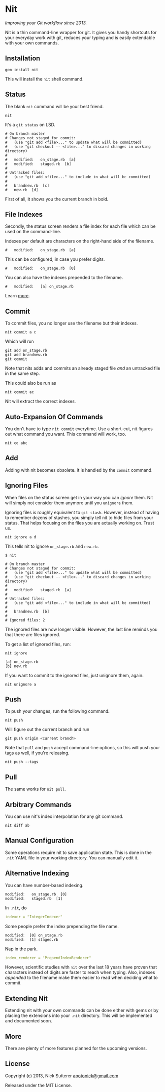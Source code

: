 # Nit

_Improving your Git workflow since 2013._

Nit is a thin command-line wrapper for git. It gives you handy shortcuts for your everyday work with git, reduces your typing and is easily extendable with your own commands.


## Installation

```
gem install nit
```

This will install the `nit` shell command.


## Status

The blank `nit` command will be your best friend.

```shell
nit
```

It's a `git status` on LSD.

```shell
# On branch master
# Changes not staged for commit:
#   (use "git add <file>..." to update what will be committed)
#   (use "git checkout -- <file>..." to discard changes in working directory)
#
#	modified:   on_stage.rb  [a]
#	modified:   staged.rb  [b]
#
# Untracked files:
#   (use "git add <file>..." to include in what will be committed)
#
#	brandnew.rb  [c]
#	new.rb  [d]
```

First of all, it shows you the current branch in bold.

## File Indexes

Secondly, the status screen renders a file index for each file which can be used on the command-line.

Indexes per default are characters on the right-hand side of the filename.

```shell
#	modified:   on_stage.rb  [a]
```

This can be configured, in case you prefer digits.

```shell
#	modified:   on_stage.rb  [0]
```

You can also have the indexes prepended to the filename.

```shell
#	modified:   [a] on_stage.rb
```

Learn [more](https://github.com/apotonick/nit#alternative-indexing).

## Commit

To commit files, you no longer use the filename but their indexes.

```shell
nit commit a c
```

Which will run

```
git add on_stage.rb
git add brandnew.rb
git commit
```

Note that nits adds and commits an already staged file _and_ an untracked file in the same step.

This could also be run as

```shell
nit commit ac
```

Nit will extract the correct indexes.


## Auto-Expansion Of Commands

You don't have to type `nit commit` everytime. Use a short-cut, nit figures out what command you want. This command will work, too.

```shell
nit co abc
```

## Add

Adding with nit becomes obsolete. It is handled by the `commit` command.


## Ignoring Files

When files on the status screen get in your way you can _ignore_ them. Nit will simply not consider them anymore until you `unignore` them.

Ignoring files is roughly equivalent to `git stash`. However, instead of having to remember dozens of stashes, you simply tell nit to hide files from your status. That helps focusing on the files you are actually working on. Trust us.


```shell
nit ignore a d
```

This tells nit to ignore `on_stage.rb` and `new.rb`.

```shell
$ nit

# On branch master
# Changes not staged for commit:
#   (use "git add <file>..." to update what will be committed)
#   (use "git checkout -- <file>..." to discard changes in working directory)
#
#	modified:   staged.rb  [a]
#
# Untracked files:
#   (use "git add <file>..." to include in what will be committed)
#
#	brandnew.rb  [b]
#
# Ignored files: 2
```

The ignored files are now longer visible. However, the last line reminds you that there are files ignored.

To get a list of ignored files, run:

```shell
nit ignore
```

```shell
[a] on_stage.rb
[b] new.rb
```

If you want to commit to the ignored files, just unignore them, again.

```shell
nit unignore a
```

## Push

To push your changes, run the following command.

```shell
nit push
```

Will figure out the current branch and run

```shell
git push origin <current branch>
```

Note that `pull` and `push` accept command-line options, so this will push your tags as well, if you're releasing.

```shell
nit push --tags
```

## Pull

The same works for `nit pull`.


## Arbitrary Commands

You can use nit's index interpolation for any git command.

```shell
nit diff ab
```


## Manual Configuration

Some operations require nit to save application state. This is done in the `.nit` YAML file in your working directory. You can manually edit it.


## Alternative Indexing

You can have number-based indexing.

```shell
modified:   on_stage.rb  [0]
modified:   staged.rb  [1]
```

In `.nit`, do

```yaml
indexer = "IntegerIndexer"
```

Some people prefer the index prepending the file name.

```shell
modified:  [0] on_stage.rb
modified:  [1] staged.rb

```

Nap in the park.

```yaml
index_renderer = "PrependIndexRenderer"
```

However, scientific studies with `nit` over the last 18 years have proven that characters instead of digits are faster to reach when typing. Also, indexes _appended_ to the filename make them easier to read when deciding what to commit.

## Extending Nit

Extending nit with your own commands can be done either with gems or by placing the extensions into your `.nit` directory. This will be implemented and documented soon.


## More

There are plenty of more features planned for the upcoming versions.


## License

Copyright (c) 2013, Nick Sutterer <apotonick@gmail.com>

Released under the MIT License.